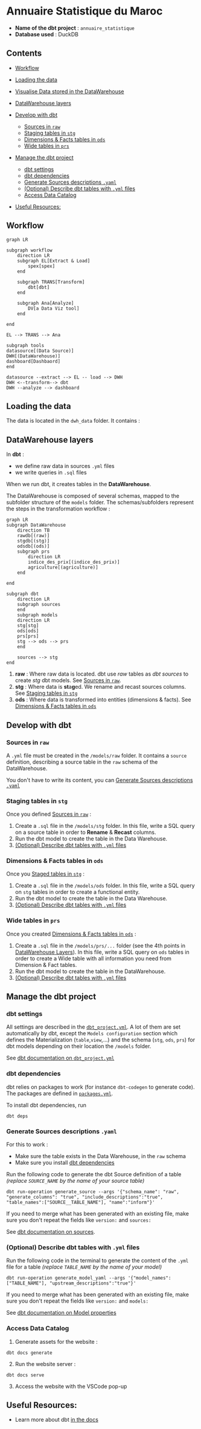 # Annuaire Statistique du Maroc

- **Name of the dbt project** : `annuaire_statistique`
- **Database used** : DuckDB

## Contents
* [Workflow](#workflow)
* [Loading the data](#loading-the-data)
* [Visualise Data stored in the DataWarehouse](#visualise-data-stored-in-the-datawarehouse)
* [DataWarehouse layers](#datawarehouse-layers)
* [Develop with dbt](#develop-with-dbt)
    + [Sources in `raw`](#sources-in--raw-)
    + [Staging tables in `stg`](#staging-tables-in--stg-)
    + [Dimensions & Facts tables in `ods`](#dimensions---facts-tables-in--ods-)
    + [Wide tables in `prs`](#wide-tables-in--prs-)
* [Manage the dbt project](#manage-the-dbt-project)
    + [dbt settings](#dbt-settings)
    + [dbt dependencies](#dbt-dependencies)
    + [Generate Sources descriptions `.yaml`](#generate-sources-descriptions-yaml)
    + [(Optional) Describe dbt tables with `.yml` files](#optional-describe-dbt-tables-with-yml-files)
    + [Access Data Catalog](#access-data-catalog)
    
* [Useful Resources:](#useful-resources-)

## Workflow
```mermaid
graph LR

subgraph workflow
    direction LR
    subgraph EL[Extract & Load]
        spex[spex]
    end

    subgraph TRANS[Transform]
        dbt[dbt]
    end

    subgraph Ana[Analyze]
        DV[a Data Viz tool]
    end

end

EL --> TRANS --> Ana

subgraph tools
datasource[(Data Source)]
DWH[(DataWarehouse)]
dashboard[Dashbaord]
end

datasource --extract --> EL -- load --> DWH
DWH <--transform--> dbt
DWH --analyze --> dashboard
```

## Loading the data
The data is located in the `dwh_data` folder. It contains : 

## DataWarehouse layers

In **dbt** :
- we define raw data in sources `.yml` files 
- we write queries in `.sql` files

When we run dbt, it creates tables in the **DataWarehouse**.

The DataWarehouse is composed of several schemas, mapped to the subfolder structure of the `models` folder.
The schemas/subfolders represent the steps in the transformation workflow :

```mermaid
graph LR
subgraph DataWarehouse
    direction TB
    rawdb[(raw)]
    stgdb[(stg)]
    odsdb[(ods)]
    subgraph prs 
        direction LR
        indice_des_prix[(indice_des_prix)]
        agriculture[(agriculture)]
    end
    
end

subgraph dbt
    direction LR
    subgraph sources
    end
    subgraph models
    direction LR
    stg[stg]
    ods[ods]
    prs[prs]
    stg --> ods --> prs
    end
    
    sources --> stg
end 

```

1. **raw** : Where raw data is located. dbt use *raw* tables as *dbt sources* to create *stg* dbt models. See [Sources in `raw`](#sources-in-raw).
2. **stg** : Where data is **st**a**g**ed. We rename and recast sources columns. See [Staging tables in `stg`](#staging-tables-in-stg)
3. **ods** : Where data is transformed into entities (dimensions & facts). See [Dimensions & Facts tables in `ods`](#dimensions--facts-tables-in-ods)

## Develop with dbt

### Sources in `raw`
A `.yml` file must be created in the `/models/raw` folder. It contains a `source` definition, describing a source table in the `raw` schema of the DataWarehouse.

You don't have to write its content, you can  [Generate Sources descriptions `.yaml`](#generate-sources-descriptions-yaml)

### Staging tables in `stg`
Once you defined [Sources in `raw`](#sources-in-raw) :
1. Create a `.sql` file in the `/models/stg` folder. In this file, write a SQL query on a source table in order to **Rename** & **Recast** columns.
2. Run the dbt model to create the table in the Data Warehouse.
3. [(Optional) Describe dbt tables with `.yml` files](#optional-describe-dbt-tables-with-yml-files)

### Dimensions & Facts tables in `ods`
Once you [Staged tables in `stg`](#staging-tables-in-stg) :
1. Create a `.sql` file in the `/models/ods` folder. In this file, write a SQL query on `stg` tables in order to create a functional entity.
2. Run the dbt model to create the table in the Data Warehouse.
3. [(Optional) Describe dbt tables with `.yml` files](#optional-describe-dbt-tables-with-yml-files)

### Wide tables in `prs`
Once you created [Dimensions & Facts tables in `ods`](#dimensions--facts-tables-in-ods) :
1. Create a `.sql` file in the `/models/prs/...` folder (see the 4th points in [DataWarehouse Layers](#datawarehouse-layers)). In this file, write a SQL query on `ods` tables in order to create a Wide table with all information you need from Dimension & Fact tables.
2. Run the dbt model to create the table in the DataWarehouse.
3. [(Optional) Describe dbt tables with `.yml` files](#optional-describe-dbt-tables-with-yml-files)

## Manage the dbt project

### dbt settings
All settings are described in the [`dbt_project.yml`](dbt_project.yml).
A lot of them are set automatically by dbt, except the `Models configuration` section which defines the Materialization (`table`,`view`,...) and the schema (`stg`, `ods`, `prs`) for dbt models depending on their location the `/models` folder.

See [dbt documentation on `dbt_project.yml`](https://docs.getdbt.com/reference/dbt_project.yml)

### dbt dependencies
dbt relies on packages to work (for instance `dbt-codegen` to generate code).
The packages are defined in [`packages.yml`](packages.yml).

To install dbt dependencies, run
```
dbt deps
```

### Generate Sources descriptions `.yaml`
For this to work :
- Make sure the table exists in the Data Warehouse, in the `raw` schema
- Make sure you install [dbt dependencies](#dbt-dependencies)

Run the following code to generate the dbt Source definition of a table *(replace `SOURCE_NAME` by the name of your source table)*
```
dbt run-operation generate_source --args '{"schema_name": "raw", "generate_columns": "true", "include_descriptions":"true", "table_names":["SOURCE__TABLE_NAME"], "name":"inform"}'
```

If you need to merge what has been generated with an existing file, make sure you don't repeat the fields like `version:` and `sources:`

See [dbt documentation on sources](https://docs.getdbt.com/docs/build/sources).

### (Optional) Describe dbt tables with `.yml` files
Run the following code in the terminal to generate the content of the `.yml` file for a table *(replace `TABLE_NAME` by the name of your model)*
```
dbt run-operation generate_model_yaml --args '{"model_names": ["TABLE_NAME"], "upstream_descriptions":"true"}'
```

If you need to merge what has been generated with an existing file, make sure you don't repeat the fields like `version:` and `models:`

See [dbt documentation on Model properties](https://docs.getdbt.com/reference/model-properties)


### Access Data Catalog
1. Generate assets for the website :
```
dbt docs generate
```
2. Run the website server :
```
dbt docs serve
```
3. Access the website with the VSCode pop-up

## Useful Resources:
- Learn more about dbt [in the docs](https://docs.getdbt.com/docs/introduction)
